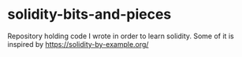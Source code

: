 # solidity-bits-and-pieces
Repository holding code I wrote in order to learn solidity. Some of it is inspired by https://solidity-by-example.org/
